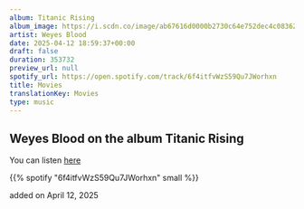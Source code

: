 ```yaml
---
album: Titanic Rising
album_image: https://i.scdn.co/image/ab67616d0000b2730c64e752dec4c08362cc4a88
artist: Weyes Blood
date: 2025-04-12 18:59:37+00:00
draft: false
duration: 353732
preview_url: null
spotify_url: https://open.spotify.com/track/6f4itfvWzS59Qu7JWorhxn
title: Movies
translationKey: Movies
type: music
---
```


## Weyes Blood on the album Titanic Rising

You can listen [here](https://open.spotify.com/track/6f4itfvWzS59Qu7JWorhxn)

{{% spotify "6f4itfvWzS59Qu7JWorhxn" small %}}

added on April 12, 2025